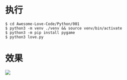 # 执行

```shell
$ cd Awesome-Love-Code/Python/001
$ python3 -m venv ./venv && source venv/bin/activate
$ python3 -m pip install pygame
$ python3 love.py
```

# 效果

<img src="https://cdn.jsdelivr.net/gh/Yobhel121/Awesome-Love-Code/assets/img/python/001.jpg"/>
